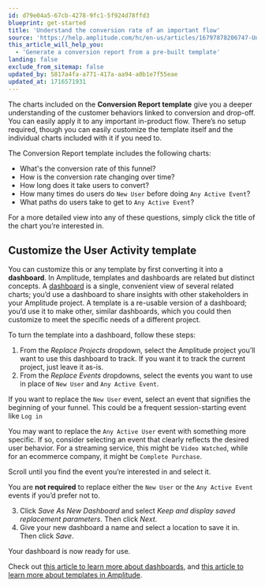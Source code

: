 ```yaml
---
id: d79e04a5-67cb-4278-9fc1-5f924d78ffd3
blueprint: get-started
title: 'Understand the conversion rate of an important flow'
source: 'https://help.amplitude.com/hc/en-us/articles/16797878206747-Understand-the-conversion-rate-of-an-important-flow'
this_article_will_help_you:
  - 'Generate a conversion report from a pre-built template'
landing: false
exclude_from_sitemap: false
updated_by: 5817a4fa-a771-417a-aa94-a0b1e7f55eae
updated_at: 1716571931
---
```

The charts included on the **Conversion Report template** give you a deeper understanding of the customer behaviors linked to conversion and drop-off. You can easily apply it to any important in-product flow. There’s no setup required, though you can easily customize the template itself and the individual charts included with it if you need to.

The Conversion Report template includes the following charts:

* What's the conversion rate of this funnel?
* How is the conversion rate changing over time?
* How long does it take users to convert?
* How many times do users do `New User` before doing `Any Active Event`?
* What paths do users take to get to `Any Active Event`?

For a more detailed view into any of these questions, simply click the title of the chart you’re interested in.

## Customize the User Activity template

You can customize this or any template by first converting it into a **dashboard**. In Amplitude, templates and dashboards are related but distinct concepts. A [dashboard](/docs/analytics/dashboard-create) is a single, convenient view of several related charts; you’d use a dashboard to share insights with other stakeholders in your Amplitude project. A template is a re-usable version of a dashboard; you’d use it to make other, similar dashboards, which you could then customize to meet the specific needs of a different project.

To turn the template into a dashboard, follow these steps:

1. From the *Replace Projects* dropdown, select the Amplitude project you’ll want to use this dashboard to track. If you want it to track the current project, just leave it as-is.
2. From the *Replace Events* dropdowns, select the events you want to use in place of `New User` and `Any Active Event`.  
  
If you want to replace the `New User` event, select an event that signifies the beginning of your funnel. This could be a frequent session-starting event like `Log in`  
  
You may want to replace the `Any Active User` event with something more specific. If so, consider selecting an event that clearly reflects the desired user behavior. For a streaming service, this might be `Video Watched`, while for an ecommerce company, it might be `Complete Purchase`.  
  
Scroll until you find the event you’re interested in and select it.  
  
You are **not required** to replace either the `New User` or the `Any Active Event` events if you’d prefer not to.

3. Click *Save As New Dashboard* and select *Keep and display saved replacement parameters*. Then click *Next*.
4. Give your new dashboard a name and select a location to save it in. Then click *Save*.

Your dashboard is now ready for use.

Check out [this article to learn more about dashboards](/docs/analytics/dashboard-create), and [this article to learn more about templates in Amplitude](/docs/analytics/templates).